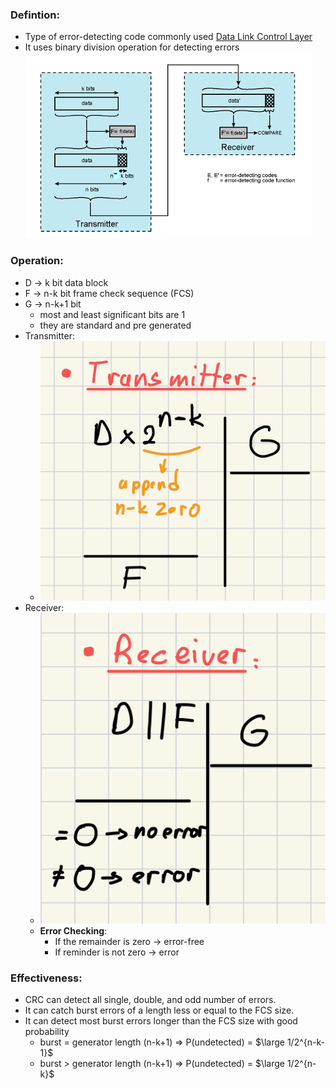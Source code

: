 ### Defintion:
- Type of error-detecting code commonly used [Data Link Control Layer](Data%20Link%20Control%20Layer.md)
- It uses binary division operation for detecting errors
![crc](Attachments/crc.png)
### Operation:
- D -> k bit data block
- F -> n-k bit frame check sequence (FCS)
- G -> n-k+1 bit
	- most and least significant bits are 1
	- they are standard  and pre generated 
- Transmitter:
	- ![crcTransmitter|250](Attachments/crcTransmitter.png)
- Receiver:
	- ![crcReceiver|250](Attachments/crcReceiver.png)
	- **Error Checking**: 
		- If the remainder is zero -> error-free
		- If reminder is not zero -> error
### Effectiveness:
  - CRC can detect all single, double, and odd number of errors.
  - It can catch burst errors of a length less or equal to the FCS size.
  - It can detect most burst errors longer than the FCS size with good probability
	  - burst = generator length (n-k+1) => P(undetected) = $\large 1/2^{n-k-1}$
	  - burst > generator length (n-k+1) => P(undetected) = $\large 1/2^{n-k}$